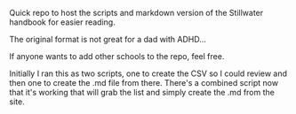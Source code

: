 Quick repo to host the scripts and markdown version of the Stillwater handbook for easier reading.

The original format is not great for a dad with ADHD...

If anyone wants to add other schools to the repo, feel free. 

Initially I ran this as two scripts, one to create the CSV so I could review and then one to create the .md file from there. There's a combined script now that it's working that will grab the list and simply create the .md from the site.
